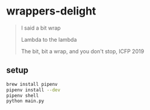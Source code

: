 # wrappers-delight

> I said a bit wrap
>
> Lambda to the lambda
> 
> The bit, bit a wrap, and you don't stop, ICFP 2019

## setup

```bash
brew install pipenv
pipenv install --dev
pipenv shell
python main.py
```
